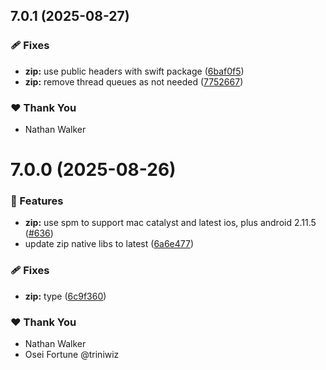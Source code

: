 ## 7.0.1 (2025-08-27)

### 🩹 Fixes

- **zip:** use public headers with swift package ([6baf0f5](https://github.com/NativeScript/plugins/commit/6baf0f5))
- **zip:** remove thread queues as not needed ([7752667](https://github.com/NativeScript/plugins/commit/7752667))

### ❤️ Thank You

- Nathan Walker

# 7.0.0 (2025-08-26)

### 🚀 Features

- **zip:** use spm to support mac catalyst and latest ios, plus android 2.11.5 ([#636](https://github.com/NativeScript/plugins/pull/636))
- update zip native libs to latest ([6a6e477](https://github.com/NativeScript/plugins/commit/6a6e477))

### 🩹 Fixes

- **zip:** type ([6c9f360](https://github.com/NativeScript/plugins/commit/6c9f360))

### ❤️ Thank You

- Nathan Walker
- Osei Fortune @triniwiz